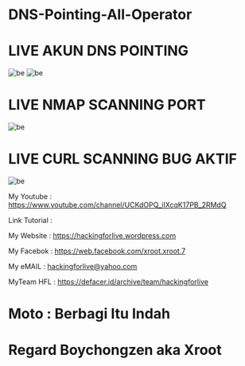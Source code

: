 # DNS-Pointing-All-Operator

# LIVE AKUN DNS POINTING

![be](https://raw.githubusercontent.com/boychongzen18/dns-pointing-all-operator/master/dnspointing.jpg)
![be](https://raw.githubusercontent.com/boychongzen18/dns-pointing-all-operator/master/dnspointing1.jpg)

# LIVE NMAP SCANNING PORT
![be](https://raw.githubusercontent.com/boychongzen18/dns-pointing-all-operator/master/dnspointing2.jpg)

# LIVE CURL SCANNING BUG AKTIF
![be](https://raw.githubusercontent.com/boychongzen18/dns-pointing-all-operator/master/dnspointing3.jpg)

My Youtube    : https://www.youtube.com/channel/UCKdOPQ_iIXcqK17PB_2RMdQ

Link Tutorial : 

My Website    : https://hackingforlive.wordpress.com

My Facebok    : https://web.facebook.com/xroot.xroot.7

My eMAIL      : hackingforlive@yahoo.com

MyTeam HFL    : https://defacer.id/archive/team/hackingforlive

# Moto : Berbagi Itu Indah

# Regard Boychongzen aka Xroot
